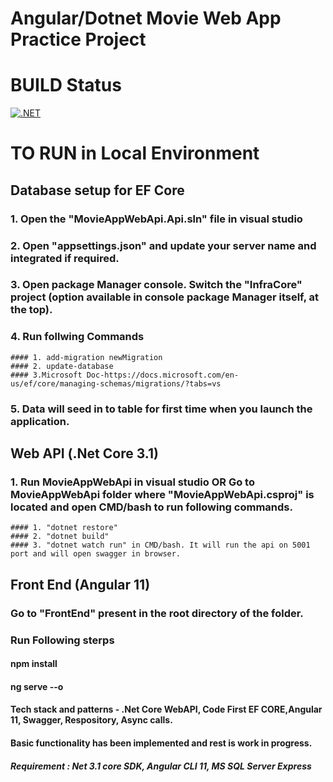 # Angular/Dotnet Movie Web App Practice Project 
# BUILD Status 
[![.NET](https://github.com/dubeyyogesh10/angularMovieWebApp/actions/workflows/dotnet.yml/badge.svg)](https://github.com/dubeyyogesh10/angularMovieWebApp/actions/workflows/dotnet.yml)

# TO RUN in Local Environment
## Database setup for EF Core
### 1. Open the "MovieAppWebApi.Api.sln" file in visual studio
### 2. Open "appsettings.json" and update your server name and integrated if required.
### 3. Open package Manager console. Switch the "InfraCore" project (option available in console package Manager itself, at the top).
### 4. Run follwing Commands
    #### 1. add-migration newMigration
    #### 2. update-database
    #### 3.Microsoft Doc-https://docs.microsoft.com/en-us/ef/core/managing-schemas/migrations/?tabs=vs
    
### 5. Data will seed in to table for first time when you launch the application.

## Web API (.Net Core 3.1)
### 1. Run MovieAppWebApi in visual studio OR Go to MovieAppWebApi folder where "MovieAppWebApi.csproj" is located and open CMD/bash to run following commands.
    #### 1. "dotnet restore"
    #### 2. "dotnet build"
    #### 3. "dotnet watch run" in CMD/bash. It will run the api on 5001 port and will open swagger in browser.

## Front End (Angular 11)
### Go to "FrontEnd" present in the root directory of the folder.
### Run Following sterps
   #### npm install
   #### ng serve --o

#### Tech stack and patterns - .Net Core WebAPI, Code First EF CORE,Angular 11, Swagger, Respository, Async calls.
####  Basic functionality has been implemented and rest is work in progress.
  
##### Requirement : Net 3.1 core SDK, Angular CLI 11, MS SQL Server Express


